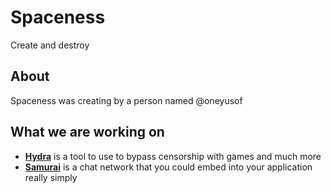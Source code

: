 # Spaceness

Create and destroy

## About

Spaceness was creating by a person named @oneyusof

## What we are working on

- **<a href="https://github.com/hydrasuite/">Hydra</a>** is a tool to use to bypass censorship with games and much more
- **<a href="https://github.com/samurai-social/">Samurai</a>** is a chat network that you could embed into your application really simply
